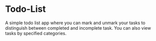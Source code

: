 # Todo-List
A simple todo list app where you can mark and unmark your tasks to distinguish between completed and incomplete task. You can also view tasks by specified categories.
